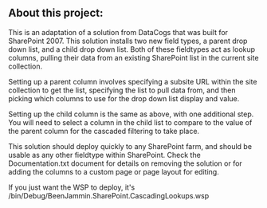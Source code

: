 ## About this project:

This is an adaptation of a solution from DataCogs that was built for SharePoint 2007. This solution installs two new field types, a parent drop down list, and a child drop down list. Both of these fieldtypes act as lookup columns, pulling their data from an existing SharePoint list in the current site collection.

Setting up a parent column involves specifying a subsite URL within the site collection to get the list, specifying the list to pull data from, and then picking which columns to use for the drop down list display and value.

Setting up the child column is the same as above, with one additional step. You will need to select a column in the child list to compare to the value of the parent column for the cascaded filtering to take place.

This solution should deploy quickly to any SharePoint farm, and should be usable as any other fieldtype within SharePoint. Check the Documentation.txt document for details on removing the solution or for adding the columns to a custom page or page layout for editing.

If you just want the WSP to deploy, it's /bin/Debug/BeenJammin.SharePoint.CascadingLookups.wsp
